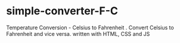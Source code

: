 # simple-converter-F-C
Temperature Conversion - Celsius to Fahrenheit . Convert Celsius to Fahrenheit and vice versa. written with HTML, CSS and JS
